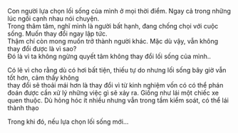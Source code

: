 Con người lựa chọn lối sống của mình ở mọi thời điểm. Ngay cả trong những lúc ngồi cạnh nhau nói chuyện.  
Trong thâm tâm, nghĩ mình là người bất hạnh, đang chống chọi với cuộc sống. Muốn thay đổi ngay lập tức.  
Thậm chí còn mong muốn trở thành người khác. Mặc dù vậy, vẫn không thay đổi được là vì sao?  
Đó là vì ta không ngừng quyết tâm không thay đổi lối sống của mình..  

Có lẽ vì cho rằng dù có hơi bất tiện, thiếu tự do nhưng lối sống bây giờ vẫn tốt hơn, cảm thấy không  
thay đổi sẽ thoải mái hơn là thay đổi vì từ kinh nghiệm vốn có có thể phán đoán được cần xử lý những việc gì sẽ xảy ra. Giống như lái một chiếc xe quen thuộc. Dù hỏng hóc ít nhiều nhưng vẫn trong tầm kiểm soát, có thể lái thành thạo  

Trong khi đó, nếu lựa chọn lối sống mới...
